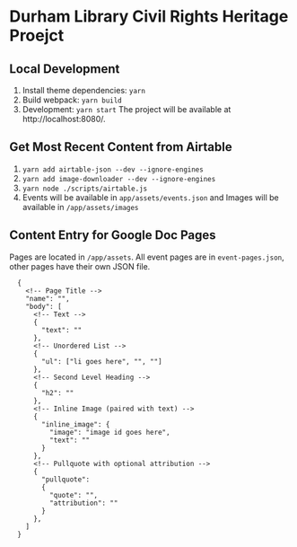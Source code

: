 # Durham Library Civil Rights Heritage Proejct

## Local Development
1. Install theme dependencies: `yarn`
2. Build webpack: `yarn build`
3. Development: `yarn start`
The project will be available at http://localhost:8080/.

## Get Most Recent Content from Airtable
1. `yarn add airtable-json --dev --ignore-engines`
2. `yarn add image-downloader --dev --ignore-engines`
3. `yarn node ./scripts/airtable.js`
4. Events will be available in `app/assets/events.json` and Images will be available
in `/app/assets/images`

## Content Entry for Google Doc Pages
Pages are located in `/app/assets`. All event pages are in `event-pages.json`, other pages have their own JSON file.
```
  {
    <!-- Page Title -->
    "name": "",
    "body": [
      <!-- Text -->
      {
        "text": ""
      },
      <!-- Unordered List -->
      {
        "ul": ["li goes here", "", ""]
      },
      <!-- Second Level Heading -->
      {
        "h2": ""
      },
      <!-- Inline Image (paired with text) -->
      {
        "inline_image": {
          "image": "image id goes here",
          "text": ""
        }
      },
      <!-- Pullquote with optional attribution -->
      {
        "pullquote":
        {
          "quote": "",
          "attribution": ""
        }
      },
    ]
  }
```
